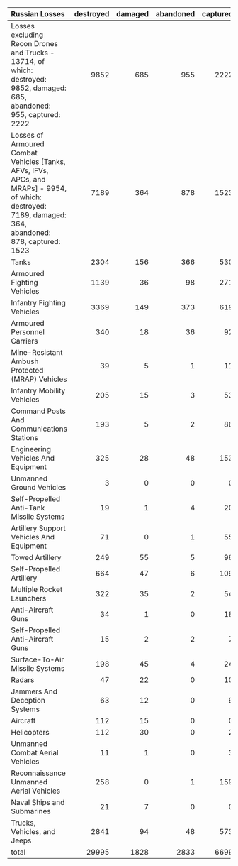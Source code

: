 | Russian Losses                                                                                                                                          |   destroyed |   damaged |   abandoned |   captured |   total |
|:--------------------------------------------------------------------------------------------------------------------------------------------------------|------------:|----------:|------------:|-----------:|--------:|
| Losses excluding Recon Drones and Trucks - 13714, of which: destroyed: 9852, damaged: 685, abandoned: 955, captured: 2222                               |        9852 |       685 |         955 |       2222 |   13714 |
| Losses of Armoured Combat Vehicles [Tanks, AFVs, IFVs, APCs, and MRAPs] - 9954, of which: destroyed: 7189, damaged: 364, abandoned: 878, captured: 1523 |        7189 |       364 |         878 |       1523 |    9954 |
| Tanks                                                                                                                                                   |        2304 |       156 |         366 |        530 |    3356 |
| Armoured Fighting Vehicles                                                                                                                              |        1139 |        36 |          98 |        271 |    1544 |
| Infantry Fighting Vehicles                                                                                                                              |        3369 |       149 |         373 |        619 |    4510 |
| Armoured Personnel Carriers                                                                                                                             |         340 |        18 |          36 |         92 |     486 |
| Mine-Resistant Ambush Protected  (MRAP) Vehicles                                                                                                        |          39 |         5 |           1 |         11 |      56 |
| Infantry Mobility Vehicles                                                                                                                              |         205 |        15 |           3 |         53 |     276 |
| Command Posts And Communications Stations                                                                                                               |         193 |         5 |           2 |         86 |     286 |
| Engineering Vehicles And Equipment                                                                                                                      |         325 |        28 |          48 |        153 |     554 |
| Unmanned Ground Vehicles                                                                                                                                |           3 |         0 |           0 |          0 |       3 |
| Self-Propelled Anti-Tank Missile Systems                                                                                                                |          19 |         1 |           4 |         20 |      44 |
| Artillery Support Vehicles And Equipment                                                                                                                |          71 |         0 |           1 |         55 |     127 |
| Towed Artillery                                                                                                                                         |         249 |        55 |           5 |         96 |     405 |
| Self-Propelled Artillery                                                                                                                                |         664 |        47 |           6 |        109 |     826 |
| Multiple Rocket Launchers                                                                                                                               |         322 |        35 |           2 |         54 |     413 |
| Anti-Aircraft Guns                                                                                                                                      |          34 |         1 |           0 |         18 |      53 |
| Self-Propelled Anti-Aircraft Guns                                                                                                                       |          15 |         2 |           2 |          7 |      26 |
| Surface-To-Air Missile Systems                                                                                                                          |         198 |        45 |           4 |         24 |     271 |
| Radars                                                                                                                                                  |          47 |        22 |           0 |         10 |      79 |
| Jammers And Deception Systems                                                                                                                           |          63 |        12 |           0 |          9 |      84 |
| Aircraft                                                                                                                                                |         112 |        15 |           0 |          0 |     127 |
| Helicopters                                                                                                                                             |         112 |        30 |           0 |          2 |     144 |
| Unmanned Combat Aerial Vehicles                                                                                                                         |          11 |         1 |           0 |          3 |      15 |
| Reconnaissance Unmanned Aerial Vehicles                                                                                                                 |         258 |         0 |           1 |        159 |     418 |
| Naval Ships and Submarines                                                                                                                              |          21 |         7 |           0 |          0 |      28 |
| Trucks, Vehicles, and Jeeps                                                                                                                             |        2841 |        94 |          48 |        573 |    3556 |
| total                                                                                                                                                   |       29995 |      1828 |        2833 |       6699 |   41355 |